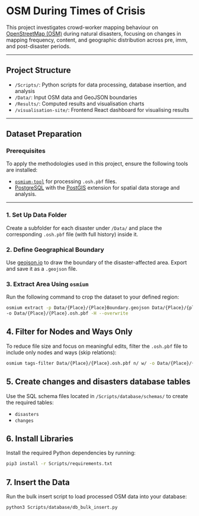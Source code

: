 # OSM During Times of Crisis


This project investigates crowd-worker mapping behaviour on [OpenStreetMap (OSM)](https://www.openstreetmap.org/) during natural disasters, focusing on changes in mapping frequency, content, and geographic distribution across pre, imm, and post-disaster periods.

---

## Project Structure

- `/Scripts/`: Python scripts for data processing, database insertion, and analysis
- `/Data/`: Input OSM data and GeoJSON boundaries
- `/Results/`: Computed results and visualisation charts
- `/visualisation-site/`: Frontend React dashboard for visualising results

---

## Dataset Preparation

### Prerequisites
To apply the methodologies used in this project, ensure the following tools are installed:
- [`osmium-tool`](https://osmcode.org/osmium-tool/) for processing `.osh.pbf` files.
- [PostgreSQL](https://www.postgresql.org/) with the [PostGIS](https://postgis.net/) extension for spatial data storage and analysis.

---

### 1. Set Up Data Folder  
Create a subfolder for each disaster under `/Data/` and place the corresponding `.osh.pbf` file (with full history) inside it.

### 2. Define Geographical Boundary  
Use [geojson.io](https://geojson.io/) to draw the boundary of the disaster-affected area. Export and save it as a `.geojson` file.

### 3. Extract Area Using `osmium`  
Run the following command to crop the dataset to your defined region:

```bash
osmium extract -p Data/{Place}/{Place}Boundary.geojson Data/{Place}/{place}-internal.osh.pbf \
-o Data/{Place}/{Place}.osh.pbf -H --overwrite
```

## 4. Filter for Nodes and Ways Only

To reduce file size and focus on meaningful edits, filter the `.osh.pbf` file to include only nodes and ways (skip relations):

```bash
osmium tags-filter Data/{Place}/{Place}.osh.pbf n/ w/ -o Data/{Place}/{Place}NodesWays.osh.pbf
```

## 5. Create changes and disasters database tables

Use the SQL schema files located in `/Scripts/database/schemas/` to create the required tables:

- `disasters`
- `changes`

## 6. Install Libraries

Install the required Python dependencies by running:

```bash
pip3 install -r Scripts/requirements.txt
```

## 7. Insert the Data

Run the bulk insert script to load processed OSM data into your database:

```bash
python3 Scripts/database/db_bulk_insert.py
```